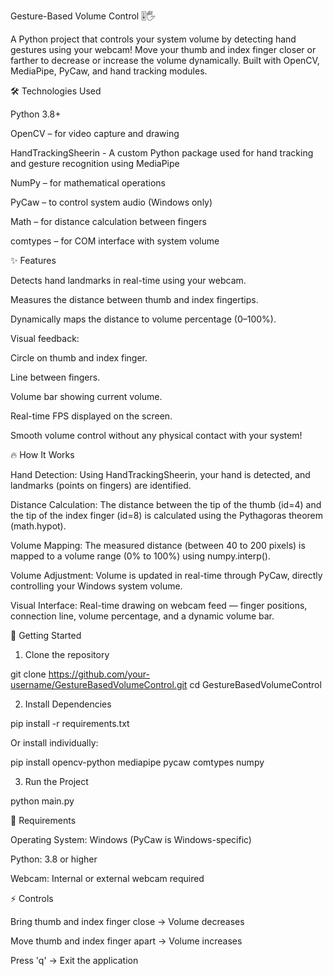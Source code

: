 Gesture-Based Volume Control 🎚️🖐️

A Python project that controls your system volume by detecting hand gestures using your webcam!
Move your thumb and index finger closer or farther to decrease or increase the volume dynamically.
Built with OpenCV, MediaPipe, PyCaw, and hand tracking modules.


🛠️ Technologies Used

Python 3.8+

OpenCV – for video capture and drawing

HandTrackingSheerin - A custom Python package used for hand tracking and gesture recognition using MediaPipe

NumPy – for mathematical operations

PyCaw – to control system audio (Windows only)

Math – for distance calculation between fingers

comtypes – for COM interface with system volume

✨ Features

Detects hand landmarks in real-time using your webcam.

Measures the distance between thumb and index fingertips.

Dynamically maps the distance to volume percentage (0–100%).

Visual feedback:

Circle on thumb and index finger.

Line between fingers.

Volume bar showing current volume.

Real-time FPS displayed on the screen.

Smooth volume control without any physical contact with your system!

🔥 How It Works

Hand Detection:
Using HandTrackingSheerin, your hand is detected, and landmarks (points on fingers) are identified.

Distance Calculation:
The distance between the tip of the thumb (id=4) and the tip of the index finger (id=8) is calculated using the Pythagoras theorem (math.hypot).

Volume Mapping:
The measured distance (between 40 to 200 pixels) is mapped to a volume range (0% to 100%) using numpy.interp().

Volume Adjustment:
Volume is updated in real-time through PyCaw, directly controlling your Windows system volume.

Visual Interface:
Real-time drawing on webcam feed — finger positions, connection line, volume percentage, and a dynamic volume bar.

🚀 Getting Started

1. Clone the repository

git clone https://github.com/your-username/GestureBasedVolumeControl.git
cd GestureBasedVolumeControl

2. Install Dependencies

pip install -r requirements.txt

Or install individually:

pip install opencv-python mediapipe pycaw comtypes numpy

3. Run the Project

python main.py

📜 Requirements

Operating System: Windows (PyCaw is Windows-specific)

Python: 3.8 or higher

Webcam: Internal or external webcam required

⚡ Controls

Bring thumb and index finger close → Volume decreases

Move thumb and index finger apart → Volume increases

Press 'q' → Exit the application
